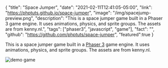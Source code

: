 {
"title": "Space Jumper",
"date": "2021-02-11T12:41:05-05:00",
"link": "https://phptuts.github.io/space-jumper",
"image": "/img/spacejump-preview.png",
"description": "This is a space jumper game built in a Phaser 3 game engine. It uses animations, physics, and sprite groups. The assets are from kenny.nl.",
"tags": ["phaser3", "javascript", "game"],
"fact": "",
"github": "https://github.com/phptuts/space-jumper",
"featured":true
}

This is a space jumper game built in a [Phaser 3](http://phaser.io/) game engine. It uses animations, physics, and sprite groups. The assets are from kenny.nl.

![demo game](/img/space-jumper.gif)
